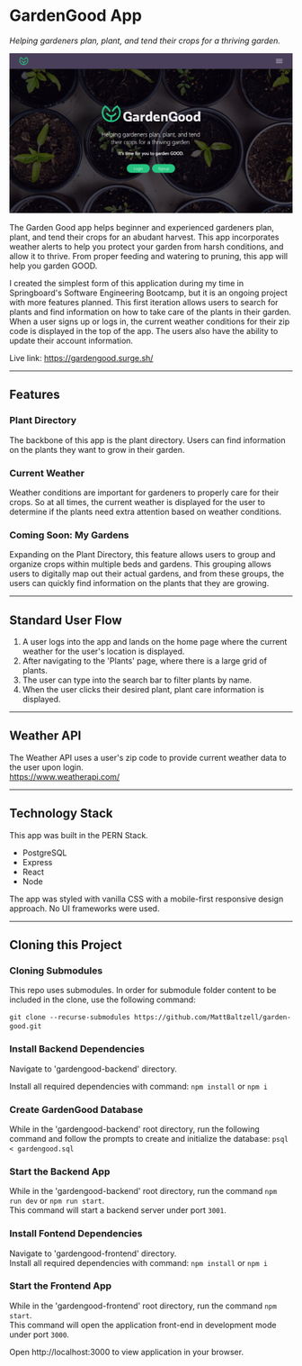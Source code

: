 # **GardenGood App**

_Helping gardeners plan, plant, and tend their crops for a thriving garden._

![GardenGood](./Proposal/img/gg-homepage.PNG)

The Garden Good app helps beginner and experienced gardeners plan, plant, and tend their crops for an abudant harvest. This app incorporates weather alerts to help you protect your garden from harsh conditions, and allow it to thrive. From proper feeding and watering to pruning, this app will help you garden GOOD.

I created the simplest form of this application during my time in Springboard's Software Engineering Bootcamp, but it is an ongoing project with more features planned. This first iteration allows users to search for plants and find information on how to take care of the plants in their garden. When a user signs up or logs in, the current weather conditions for their zip code is displayed in the top of the app. The users also have the ability to update their account information.

Live link: https://gardengood.surge.sh/

---

## Features

### Plant Directory

The backbone of this app is the plant directory. Users can find information on the plants they want to grow in their garden.

### Current Weather

Weather conditions are important for gardeners to properly care for their crops. So at all times, the current weather is displayed for the user to determine if the plants need extra attention based on weather conditions.

### Coming Soon: My Gardens

Expanding on the Plant Directory, this feature allows users to group and organize crops within multiple beds and gardens. This grouping allows users to digitally map out their actual gardens, and from these groups, the users can quickly find information on the plants that they are growing.

---

## Standard User Flow

1. A user logs into the app and lands on the home page where the current weather for the user's location is displayed.
2. After navigating to the 'Plants' page, where there is a large grid of plants.
3. The user can type into the search bar to filter plants by name.
4. When the user clicks their desired plant, plant care information is displayed.

---

## Weather API

The Weather API uses a user's zip code to provide current weather data to the user upon login.  
https://www.weatherapi.com/

---

## Technology Stack

This app was built in the PERN Stack.

- PostgreSQL
- Express
- React
- Node

The app was styled with vanilla CSS with a mobile-first responsive design approach. No UI frameworks were used.

---

## Cloning this Project

### **Cloning Submodules**

This repo uses submodules. In order for submodule folder content to be included in the clone, use the following command:

```
git clone --recurse-submodules https://github.com/MattBaltzell/garden-good.git
```

### **Install Backend Dependencies**

Navigate to 'gardengood-backend' directory.

Install all required dependencies with command: `npm install` or `npm i`

### **Create GardenGood Database**

While in the 'gardengood-backend' root directory, run the following command and follow the prompts to create and initialize the database: `psql < gardengood.sql`

### **Start the Backend App**

While in the 'gardengood-backend' root directory, run the command `npm run dev` or `npm run start`.  
This command will start a backend server under port `3001`.

### **Install Fontend Dependencies**

Navigate to 'gardengood-frontend' directory.  
Install all required dependencies with command: `npm install` or `npm i`

### **Start the Frontend App**

While in the 'gardengood-frontend' root directory, run the command `npm start`.  
This command will open the application front-end in development mode under port `3000`.

Open http://localhost:3000 to view application in your browser.
